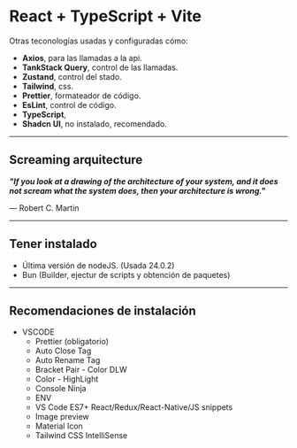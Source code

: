 # React + TypeScript + Vite

Otras teconologías usadas y configuradas cómo:

- **Axios**, para las llamadas a la api.
- **TankStack Query**, control de las llamadas.
- **Zustand**, control del stado.
- **Tailwind**, css.
- **Prettier**, formateador de código.
- **EsLint**, control de código.
- **TypeScript**,
- **Shadcn UI**, no instalado, recomendado.

---

## Screaming arquitecture

**_"If you look at a drawing of the architecture of your system, and it does not scream what the system does, then your architecture is wrong."_**

— Robert C. Martin

---

## Tener instalado

- Última versión de nodeJS. (Usada 24.0.2)
- Bun (Builder, ejectur de scripts y obtención de paquetes)

---

## Recomendaciones de instalación

- VSCODE
  - Prettier (obligatorio)
  - Auto Close Tag
  - Auto Rename Tag
  - Bracket Pair - Color DLW
  - Color - HighLight
  - Console Ninja
  - ENV
  - VS Code ES7+ React/Redux/React-Native/JS snippets
  - Image preview
  - Material Icon
  - Tailwind CSS IntelliSense
